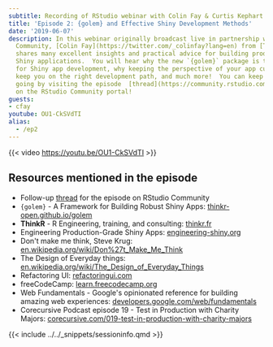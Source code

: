 ```yaml
---
subtitle: Recording of RStudio webinar with Colin Fay & Curtis Kephart
title: 'Episode 2: {golem} and Effective Shiny Development Methods'
date: '2019-06-07'
description: In this webinar originally broadcast live in partnership with RStudio
  Community, [Colin Fay](https://twitter.com/_colinfay?lang=en) from [ThinkR](https://thinkr.fr/)
  shares many excellent insights and practical advice for building production grade
  Shiny applications.  You will hear why the new `{golem}` package is the `{usethis}`
  for Shiny app development, why keeping the perspective of your app customers can
  keep you on the right development path, and much more!  You can keep the discussion
  going by visiting the episode  [thread](https://community.rstudio.com/t/shiny-developer-series-episode-2-follow-up-thread-colin-fay-on-golem-and-effective-shiny-development-methods/32618)
  on the RStudio Community portal!
guests: 
- cfay
youtube: OU1-CkSVdTI
alias: 
  - /ep2
---
```


{{< video https://youtu.be/OU1-CkSVdTI >}}

## Resources mentioned in the episode

* Follow-up [thread](https://community.rstudio.com/t/shiny-developer-series-episode-2-follow-up-thread-colin-fay-on-golem-and-effective-shiny-development-methods/32618) for the episode on RStudio Community
* `{golem}` - A Framework for Building Robust Shiny Apps:  [thinkr-open.github.io/golem](https://thinkr-open.github.io/golem/)
* __ThinkR__ - R Engineering, training, and consulting: [thinkr.fr](https://thinkr.fr/)
* Engineering Production-Grade Shiny Apps: [engineering-shiny.org](https://engineering-shiny.org/)
* Don't make me think, Steve Krug: [en.wikipedia.org/wiki/Don%27t_Make_Me_Think](https://en.wikipedia.org/wiki/Don%27t_Make_Me_Think)
* The Design of Everyday things: [en.wikipedia.org/wiki/The_Design_of_Everyday_Things](https://en.wikipedia.org/wiki/The_Design_of_Everyday_Things)
* Refactoring UI: [refactoringui.com](https://refactoringui.com/)
* freeCodeCamp: [learn.freecodecamp.org](https://learn.freecodecamp.org/)
* Web Fundamentals - Google's opinionated reference for building amazing web experiences: [developers.google.com/web/fundamentals](https://developers.google.com/web/fundamentals/)
* Corecursive Podcast episode 19 - Test in Production with Charity Majors: [corecursive.com/019-test-in-production-with-charity-majors](https://corecursive.com/019-test-in-production-with-charity-majors/)

{{< include ../../_snippets/sessioninfo.qmd >}}
